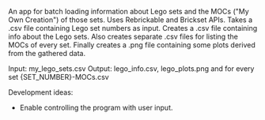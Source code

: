 An app for batch loading information about Lego sets and the MOCs ("My Own Creation") of those sets. 
Uses Rebrickable and Brickset APIs.
Takes a .csv file containing Lego set numbers as input.
Creates a .csv file containing info about the Lego sets. Also creates separate .csv files for listing the MOCs of every set. 
Finally creates a .png file containing some plots derived from the gathered data.

Input: my_lego_sets.csv
Output: lego_info.csv, lego_plots.png and for every set {SET_NUMBER}-MOCs.csv

Development ideas:
* Enable controlling the program with user input.
